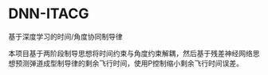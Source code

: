 # DNN-ITACG
基于深度学习的时间/角度协同制导律


本项目基于两阶段制导思想将时间约束与角度约束解耦，然后基于残差神经网络思想预测弹道成型制导律的剩余飞行时间，使用P控制缩小剩余飞行时间误差。
